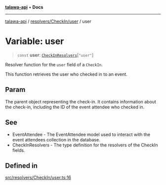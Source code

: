 [**talawa-api**](../../../../README.md) • **Docs**

***

[talawa-api](../../../../modules.md) / [resolvers/CheckIn/user](../README.md) / user

# Variable: user

> `const` **user**: [`CheckInResolvers`](../../../../types/generatedGraphQLTypes/type-aliases/CheckInResolvers.md)\[`"user"`\]

Resolver function for the `user` field of a `CheckIn`.

This function retrieves the user who checked in to an event.

## Param

The parent object representing the check-in. It contains information about the check-in, including the ID of the event attendee who checked in.

## See

 - EventAttendee - The EventAttendee model used to interact with the event attendees collection in the database.
 - CheckInResolvers - The type definition for the resolvers of the CheckIn fields.

## Defined in

[src/resolvers/CheckIn/user.ts:16](https://github.com/PalisadoesFoundation/talawa-api/blob/6712e9940a5702665afc506fa9f6e9d7e1dc7991/src/resolvers/CheckIn/user.ts#L16)
